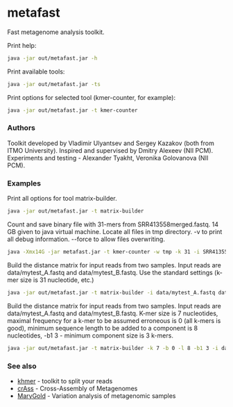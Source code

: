 metafast
========

Fast metagenome analysis toolkit.

Print help:
~~~ sh
java -jar out/metafast.jar -h
~~~

Print available tools:
~~~ sh
java -jar out/metafast.jar -ts
~~~

Print options for selected tool (kmer-counter, for example):
~~~ sh
java -jar out/metafast.jar -t kmer-counter
~~~

### Authors

Toolkit developed by Vladimir Ulyantsev and Sergey Kazakov (both from ITMO University).
Inspired and supervised by Dmitry Alexeev (NII PCM). 
Experiments and testing - Alexander Tyakht, Veronika Golovanova (NII PCM).

### Examples

Print all options for tool matrix-builder.
~~~ sh
java -jar out/metafast.jar -t matrix-builder
~~~

Count and save binary file with 31-mers from SRR413558merged.fastq. 14 GB given to java virtual machine. 
Locate all files in tmp directory. -v to print all debug information. --force to allow files overwriting.
~~~ sh
java -Xmx14G -jar metafast.jar -t kmer-counter -w tmp -k 31 -i SRR413558merged.fastq -v --force
~~~

Build the distance matrix for input reads from two samples. Input reads are data/mytest_A.fastq and data/mytest_B.fastq.
Use the standard settings (k-mer size is 31 nucleotide, etc.)
~~~ sh
java -jar out/metafast.jar -t matrix-builder -i data/mytest_A.fastq data/mytest_B.fastq
~~~

Build the distance matrix for input reads from two samples. Input reads are data/mytest_A.fastq and data/mytest_B.fastq.
K-mer size is 7 nucleotides, maximal frequency for a k-mer to be assumed erroneous is 0 (all k-mers is good), 
minimum sequence length to be added to a component is 8 nucleotides, -b1 3 - minimum component size is 3 k-mers.
~~~ sh
java -jar out/metafast.jar -t matrix-builder -k 7 -b 0 -l 8 -b1 3 -i data/mytest_A.fastq data/mytest_B.fastq
~~~

### See also

* [khmer](https://github.com/ged-lab/khmer) - toolkit to split your reads
* [crAss](http://edwards.sdsu.edu/crass/) - Cross-Assembly of Metagenomes
* [MaryGold](http://sourceforge.net/projects/metavar/) - Variation analysis of metagenomic samples
